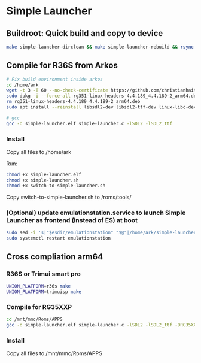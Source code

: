 # Simple Launcher

## Buildroot: Quick build and copy to device
```bash
make simple-launcher-dirclean && make simple-launcher-rebuild && rsync -avz --chown=root:root output/build/simple-launcher-1.0/simple-launcher root@device-ip:/usr/local/bin/.
```

## Compile for R36S from Arkos
```bash
# Fix build environment inside arkos
cd /home/ark
wget -t 3 -T 60 --no-check-certificate https://github.com/christianhaitian/arkos/raw/main/Headers/rg351-linux-headers-4.4.189_4.4.189-2_arm64.deb -O rg351-linux-headers-4.4.189_4.4.189-2_arm64.deb || rm -f rg351-linux-headers-4.4.189_4.4.189-2_arm64.deb
sudo dpkg -i --force-all rg351-linux-headers-4.4.189_4.4.189-2_arm64.deb
rm rg351-linux-headers-4.4.189_4.4.189-2_arm64.deb
sudo apt install --reinstall libsdl2-dev libsdl2-ttf-dev linux-libc-dev libc6-dev

# gcc
gcc -o simple-launcher.elf simple-launcher.c -lSDL2 -lSDL2_ttf
```

### Install
Copy all files to /home/ark

Run: 
```bash
chmod +x simple-launcher.elf
chmod +x simple-launcher.sh
chmod +x switch-to-simple-launcher.sh
```

Copy switch-to-simple-launcher.sh to /roms/tools/

### (Optional) update emulationstation.service to launch Simple Launcher as frontend (instead of ES) at boot
```bash
sudo sed -i 's|"$esdir/emulationstation" "$@"|/home/ark/simple-launcher.elf|g' /usr/bin/emulationstation/emulationstation.sh
sudo systemctl restart emulationstation
```

## Cross compliation arm64
### R36S or Trimui smart pro

```bash
UNION_PLATFORM=r36s make
UNION_PLATFORM=trimuisp make
```

### Compile for RG35XXP
```bash
cd /mnt/mmc/Roms/APPS
gcc -o simple-launcher.elf simple-launcher.c -lSDL2 -lSDL2_ttf -DRG35XXP
```

### Install
Copy all files to /mnt/mmc/Roms/APPS
